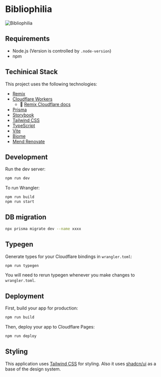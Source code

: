 # Bibliophilia

![Bibliophilia](https://raw.githubusercontent.com/yuseiito/bibliophilia/master/logo.png)

## Requirements

- Node.js (Version is controlled by `.node-version`)
- npm

## Techinical Stack

This project uses the following technologies:

- [Remix](https://remix.run/)
- [Cloudflare Workers](https://workers.cloudflare.com/)
    - 📖 [Remix Cloudflare docs](https://remix.run/guides/vite#cloudflare)
- [Prisma](https://www.prisma.io/)
- [Storybook](https://storybook.js.org/)
- [Tailwind CSS](https://tailwindcss.com/)
- [TypeScript](https://www.typescriptlang.org/)
- [Vite](https://vite.dev/)
- [Biome](https://biomejs.dev/)
- [Mend Renovate](https://mend.io/renovate)

## Development

Run the dev server:

```sh
npm run dev
```

To run Wrangler:

```sh
npm run build
npm run start
```

## DB migration

```sh
npx prisma migrate dev --name xxxx
```

## Typegen

Generate types for your Cloudflare bindings in `wrangler.toml`:

```sh
npm run typegen
```

You will need to rerun typegen whenever you make changes to `wrangler.toml`.

## Deployment

First, build your app for production:

```sh
npm run build
```

Then, deploy your app to Cloudflare Pages:

```sh
npm run deploy
```

## Styling

This application uses [Tailwind CSS](https://tailwindcss.com/) for styling.
Also it uses [shadcn/ui](https://ui.shadcn.com/) as a base of the design system.
